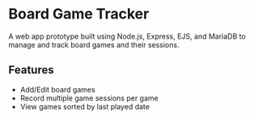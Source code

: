# Board Game Tracker
A web app prototype built using Node.js, Express, EJS, and MariaDB to manage and track board games and their sessions.

## Features
- Add/Edit board games
- Record multiple game sessions per game
- View games sorted by last played date
